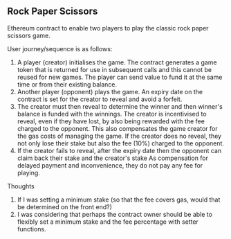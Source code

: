 ## Rock Paper Scissors

Ethereum contract to enable two players to play the classic rock paper scissors game.

User journey/sequence is as follows:

1. A player (creator) initialises the game. The contract generates a game token that is returned for use in subsequent 
   calls and this cannot be reused for new games. The player can send value to fund it at the same time or from their 
   existing balance.
2. Another player (opponent) plays the game. An expiry date on the contract is set for the creator to reveal and avoid a forfeit.
3. The creator must then reveal to determine the winner and then winner's balance is funded with the winnings.
   The creator is incentivised to reveal, even if they have lost, by also being rewarded with the fee charged to the opponent.
   This also compensates the game creator for the gas costs of managing the game.
   If the creator does no reveal, they not only lose their stake but also the fee (10%) charged to the opponent.
4. If the creator fails to reveal, after the expiry date then the opponent can claim back their stake and the creator's stake
   As compensation for delayed payment and inconvenience, they do not pay any fee for playing.
   
Thoughts

1. If I was setting a minimum stake (so that the fee covers gas, would that be determined on the front end?)
2. I was considering that perhaps the contract owner should be able to flexibly set a minimum stake and the fee percentage
with setter functions.